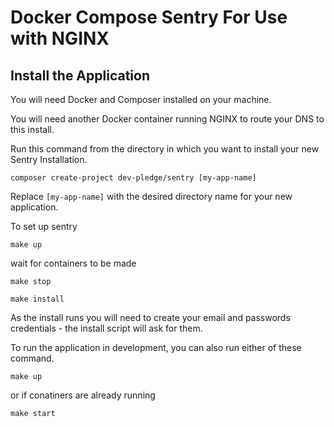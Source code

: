 # Docker Compose Sentry For Use with NGINX

## Install the Application

You will need Docker and Composer installed on your machine.

You will need another Docker container running NGINX to route your DNS to this install.

Run this command from the directory in which you want to install your new Sentry Installation.

    composer create-project dev-pledge/sentry [my-app-name]

Replace `[my-app-name]` with the desired directory name for your new application. 

To set up sentry

    make up

wait for containers to be made
    
    make stop
    
    make install

As the install runs you will need to create your email and passwords credentials - the install script will ask for them.

To run the application in development, you can also run either of these command. 

	make up
	
or if conatiners are already running

    make start

